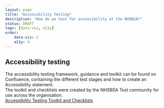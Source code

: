 ```yaml
---
layout: page
title: "Accessibility Testing"
description: "How do we test for accessibility at the NHSBSA?"
status: DRAFT
tags: [data-viz, a11y]
order:
    data-viz: 2
    a11y: 4
---
```

## Accessibility testing  

 The accessibility testing framework, guidance and toolkit can be found on Confluence, containing the different test stages and how to create an Accessibility statement.  
 The toolkit and checklists were created by the NHSBSA Test community for use across the organisation.  
 [Accessibility Testing Toolkit and Checklists][toolkit]

 [toolkit]: https://bsa2468.atlassian.net/wiki/spaces/CoP/pages/420806732/ACCESSIBILITY+TESTING+-+Core+Test+Framework+2
     